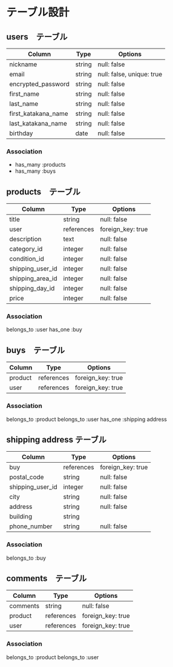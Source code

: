 # テーブル設計

## users　テーブル

| Column              | Type    | Options                   |
| ------------------- | ------- | -------------             |
| nickname            | string  | null: false               |
| email               | string  | null: false, unique: true |
| encrypted_password  | string  | null: false               |
| first_name          | string  | null: false               |
| last_name           | string  | null: false               |
| first_katakana_name | string  | null: false               |
| last_katakana_name  | string  | null: false               |
| birthday            | date    | null: false               |

### Association

- has_many :products
- has_many :buys


## products　テーブル

| Column           | Type         | Options           |
| ---------------- | ------------ | ----------------- |
| title            | string       | null: false       |
| user             | references   | foreign_key: true |
| description      | text         | null: false       |
| category_id      | integer      | null: false       |
| condition_id     | integer      | null: false       |
| shipping_user_id | integer      | null: false       |
| shipping_area_id | integer      | null: false       |
| shipping_day_id  | integer      | null: false       |
| price            | integer      | null: false       |

### Association

belongs_to :user
has_one    :buy

## buys　テーブル

| Column             | Type       | Options           |
| ------------------ | ---------- | ----------------- |
| product            | references | foreign_key: true |
| user               | references | foreign_key: true |

### Association

belongs_to :product
belongs_to :user
has_one :shipping address

## shipping address テーブル

| Column           | Type       | Options           |
| ---------------- | ---------- | ----------------- |
| buy              | references | foreign_key: true |
| postal_code      | string     | null: false       |
| shipping_user_id | integer    | null: false       |
| city             | string     | null: false       |
| address          | string     | null: false       |
| building         | string     |                   |
| phone_number     | string     | null: false       |

### Association

belongs_to :buy

## comments　テーブル

| Column           | Type       | Options           |
| ---------------- | ---------- | ----------------- |
| comments         | string     | null: false       |
| product          | references | foreign_key: true |
| user             | references | foreign_key: true |

### Association

belongs_to :product
belongs_to :user